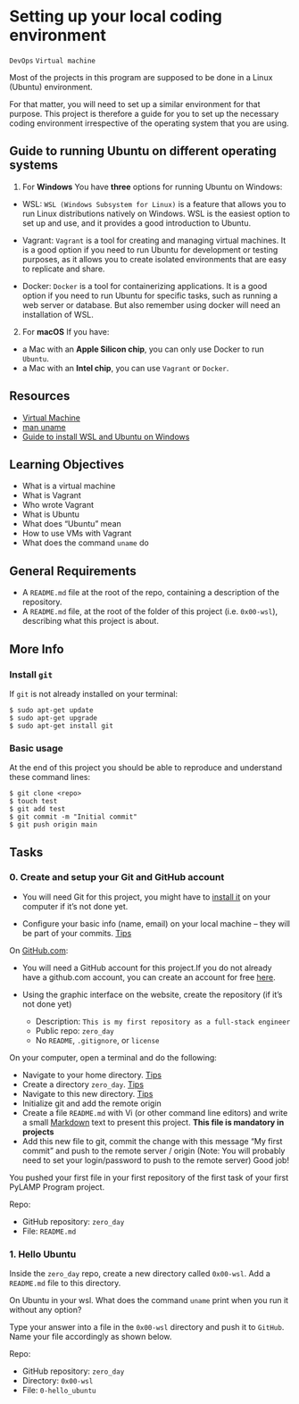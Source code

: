 # Setting up your local coding environment
`DevOps`
`Virtual machine`

Most of the projects in this program are supposed to be done in a Linux (Ubuntu) environment.

For that matter, you will need to set up a similar environment for that purpose. This project is therefore a guide for you to set up the necessary coding environment irrespective
of the operating system that you are using.

## Guide to running Ubuntu on different operating systems

1. For __Windows__ You have __three__ options for running Ubuntu on Windows:

- WSL: `WSL (Windows Subsystem for Linux)` is a feature that allows you to run Linux distributions natively on Windows. WSL is the easiest option to set up and use, and it provides a good introduction to Ubuntu.

- Vagrant: `Vagrant` is a tool for creating and managing virtual machines. It is a good option if you need to run Ubuntu for development or testing purposes, as it allows you to create isolated environments that are easy to replicate and share.

- Docker: `Docker` is a tool for containerizing applications. It is a good option if you need to run Ubuntu for specific tasks, such as running a web server or database. But also remember using docker will need an installation of WSL.

2. For __macOS__ If you have:

- a Mac with an __Apple Silicon chip__, you can only use Docker to run `Ubuntu`.
- a Mac with an __Intel chip__, you can use `Vagrant` or `Docker`.

## Resources
- [Virtual Machine](https://en.wikipedia.org/wiki/Virtual_machine)
- [man uname](https://linux.die.net/man/1/uname)
- [Guide to install WSL and Ubuntu on Windows](https://learn.microsoft.com/en-us/windows/wsl/install)

## Learning Objectives
- What is a virtual machine
- What is Vagrant
- Who wrote Vagrant
- What is Ubuntu
- What does “Ubuntu” mean
- How to use VMs with Vagrant
- What does the command `uname` do

## General Requirements
- A `README.md` file at the root of the repo, containing a description of the repository.
- A `README.md` file, at the root of the folder of this project (i.e. `0x00-wsl`), describing what this project is about.

## More Info

### Install `git`
If `git` is not already installed on your terminal:
```
$ sudo apt-get update
$ sudo apt-get upgrade
$ sudo apt-get install git
```

### Basic usage
At the end of this project you should be able to reproduce and understand these command lines:

```
$ git clone <repo>
$ touch test
$ git add test
$ git commit -m "Initial commit"
$ git push origin main
```

## Tasks

### 0. Create and setup your Git and GitHub account
- You will need Git for this project, you might have to [install it](https://git-scm.com/book/en/v2/Getting-Started-Installing-Git) on your computer if it’s not done yet.

- Configure your basic info (name, email) on your local machine – they will be part of your commits. [Tips](https://git-scm.com/book/en/v2/Getting-Started-First-Time-Git-Setup)

On [GitHub.com](https://github.com/):

- You will need a GitHub account for this project.If you do not already have a github.com account, you can create an account for free [here](https://github.com/).

- Using the graphic interface on the website, create the repository (if it’s not done yet)
    - Description: `This is my first repository as a full-stack engineer`
    - Public repo: `zero_day`
    - No `README`, `.gitignore`, or `license`

On your computer, open a terminal and do the following:

- Navigate to your home directory. [Tips](https://linuxconfig.org/single-linux-command-to-return-to-home-directory)
- Create a directory `zero_day`. [Tips](https://help.ubuntu.com/community/Beginners/BashScripting)
- Navigate to this new directory. [Tips](https://askubuntu.com/questions/232442/how-do-i-navigate-between-directories-in-terminal)
- Initialize git and add the remote origin
- Create a file `README.md` with Vi (or other command line editors) and write a small [Markdown](https://wordpress.com/support/markdown-quick-reference/) text to present this project. __This file is mandatory in projects__
- Add this new file to git, commit the change with this message “My first commit” and push to the remote server / origin (Note: You will probably need to set your login/password to push to the remote server)
Good job!

You pushed your first file in your first repository of the first task of your first PyLAMP Program project.

Repo:

- GitHub repository: `zero_day`
- File: `README.md`

### 1. Hello Ubuntu
Inside the `zero_day` repo, create a new directory called `0x00-wsl`.
Add a `README.md` file to this directory.

On Ubuntu in your wsl. What does the command `uname` print when you run it without any option?

Type your answer into a file in the `0x00-wsl` directory and push it to `GitHub`. Name your file accordingly as shown below.

Repo:

- GitHub repository: `zero_day`
- Directory: `0x00-wsl`
- File: `0-hello_ubuntu`
